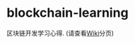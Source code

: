 # blockchain-learning
区块链开发学习心得.
(请查看[Wiki]([./wiki](https://github.com/zhtkeepup/blockchain-learning/wiki))分页)
